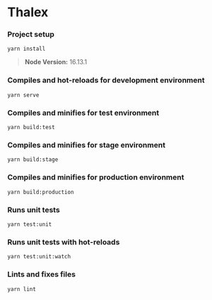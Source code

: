 # Thalex

### Project setup

```
yarn install
```

> **Node Version:** 16.13.1

### Compiles and hot-reloads for development environment

```
yarn serve
```

### Compiles and minifies for test environment

```
yarn build:test
```

### Compiles and minifies for stage environment

```
yarn build:stage
```

### Compiles and minifies for production environment

```
yarn build:production
```

### Runs unit tests

```
yarn test:unit
```

### Runs unit tests with hot-reloads

```
yarn test:unit:watch
```

### Lints and fixes files

```
yarn lint
```
